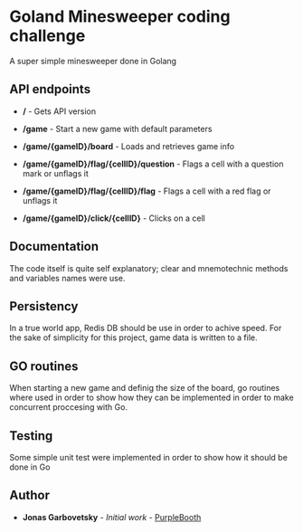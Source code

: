 # Goland Minesweeper coding challenge

A super simple minesweeper done in Golang

## API endpoints

* **/** - Gets API version

* **/game** - Start a new game with default parameters

* **/game/{gameID}/board** - Loads and retrieves game info

* **/game/{gameID}/flag/{cellID}/question** - Flags a cell with a question mark or unflags 
it

* **/game/{gameID}/flag/{cellID}/flag** - Flags a cell with a red flag or unflags it

* **/game/{gameID}/click/{cellID}** - Clicks on a cell

## Documentation

The code itself is quite self explanatory; clear and mnemotechnic methods and variables names were use.

## Persistency

In a true world app, Redis DB should be use in order to achive speed.
For the sake of simplicity for this project, game data is written to a file.

## GO routines

When starting a new game and definig the size of the board, go routines where used in order to show how they can be implemented in order to make concurrent proccesing with Go.    

## Testing

Some simple unit test were implemented in order to show how it should be done in Go

## Author

* **Jonas Garbovetsky** - *Initial work* - [PurpleBooth](https://github.com/jonas19)
